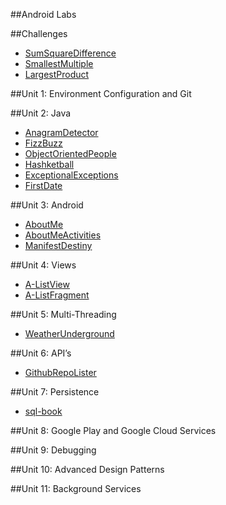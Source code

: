 ##Android Labs 

##Challenges 
- [SumSquareDifference](https://github.com/flatiron-school-curriculum/Android-SumSquareDifferenceChallenge)
- [SmallestMultiple](https://github.com/flatiron-school-curriculum/Android-SmallestMultipleChallenge)
- [LargestProduct](https://github.com/flatiron-school-curriculum/Android-LargestProductChallenge)


##Unit 1: Environment Configuration and Git


##Unit 2: Java 
- [AnagramDetector](https://github.com/flatiron-school-curriculum/Android-AnagramDetector)
- [FizzBuzz](https://github.com/flatiron-school-curriculum/Android-FizzBuzz)
- [ObjectOrientedPeople](https://github.com/flatiron-school-curriculum/Android-ObjectOrientedPeople)
- [Hashketball](https://github.com/flatiron-school-curriculum/Android-Hashketball)
- [ExceptionalExceptions](https://github.com/flatiron-school-curriculum/Android-ExceptionalExceptions)
- [FirstDate](https://github.com/flatiron-school-curriculum/Android-FirstDate)

##Unit 3: Android
- [AboutMe](https://github.com/flatiron-school-curriculum/Android-AboutMe)
- [AboutMeActivities](https://github.com/flatiron-school-curriculum/Android-AboutMeActivities-)
- [ManifestDestiny](https://github.com/flatiron-school-curriculum/Android-ManifestDestiny)

##Unit 4: Views
- [A-ListView](https://github.com/flatiron-school-curriculum/Android-A-ListView)
- [A-ListFragment](https://github.com/flatiron-school-curriculum/Android-A-ListFragment)

##Unit 5: Multi-Threading 

- [WeatherUnderground](https://github.com/flatiron-school-curriculum/Android-WeatherUnderground)

##Unit 6: API’s 

- [GithubRepoLister](https://github.com/flatiron-school-curriculum/Android-GithubRepoLister)

##Unit 7: Persistence 
- [sql-book](https://github.com/flatiron-school-curriculum/sql-book)

##Unit 8: Google Play and Google Cloud Services 
  

##Unit 9: Debugging 


##Unit 10: Advanced Design Patterns 


##Unit 11: Background Services 
